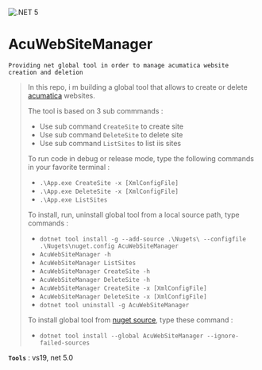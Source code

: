 ![.NET 5](https://github.com/aimenux/AcuWebSiteManager/workflows/.NET%205/badge.svg)

# AcuWebSiteManager
```
Providing net global tool in order to manage acumatica website creation and deletion
```

> In this repo, i m building a global tool that allows to create or delete [acumatica](https://www.acumatica.com/) websites.
>
> The tool is based on 3 sub commmands :
> - Use sub command `CreateSite` to create site
> - Use sub command `DeleteSite` to delete site
> - Use sub command `ListSites` to list iis sites
>
> To run code in debug or release mode, type the following commands in your favorite terminal : 
> - `.\App.exe CreateSite -x [XmlConfigFile]`
> - `.\App.exe DeleteSite -x [XmlConfigFile]`
> - `.\App.exe ListSites`
>
> To install, run, uninstall global tool from a local source path, type commands :
> - `dotnet tool install -g --add-source .\Nugets\ --configfile .\Nugets\nuget.config AcuWebSiteManager`
> - `AcuWebSiteManager -h`
> - `AcuWebSiteManager ListSites`
> - `AcuWebSiteManager CreateSite -h`
> - `AcuWebSiteManager DeleteSite -h`
> - `AcuWebSiteManager CreateSite -x [XmlConfigFile]`
> - `AcuWebSiteManager DeleteSite -x [XmlConfigFile]`
> - `dotnet tool uninstall -g AcuWebSiteManager`
>
> To install global tool from [nuget source](https://www.nuget.org/packages/AcuWebSiteManager), type these command :
> - `dotnet tool install --global AcuWebSiteManager --ignore-failed-sources`

**`Tools`** : vs19, net 5.0